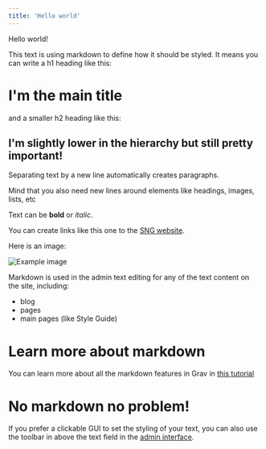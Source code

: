 ```yaml
---
title: 'Hello world'
---
```


Hello world!

This text is using markdown to define how it should be styled. It means you can write a h1 heading like this:

# I'm the main title

and a smaller h2 heading like this:

## I'm slightly lower in the hierarchy but still pretty important!

Separating text by a new line automatically creates paragraphs.

Mind that you also need new lines around elements like headings, images, lists, etc

Text can be **bold** or _italic_.

You can create links like this one to the [SNG website](http://www.sng.sk/sk).

Here is an image:

![Example image](http://www.sng.sk/media/a501/image/file/13/0023/EHtM.svk_sng_k_18670.jpg)

Markdown is used in the admin text editing for any of the text content on the site, including:

* blog
* pages
* main pages (like Style Guide)

# Learn more about markdown

You can learn more about all the markdown features in Grav in [this tutorial](https://learn.getgrav.org/content/markdown)

# No markdown no problem!

If you prefer a clickable GUI to set the styling of your text, you can also use the toolbar in above the text field in the [admin interface](http://testmlyn.sng.sk/admin).